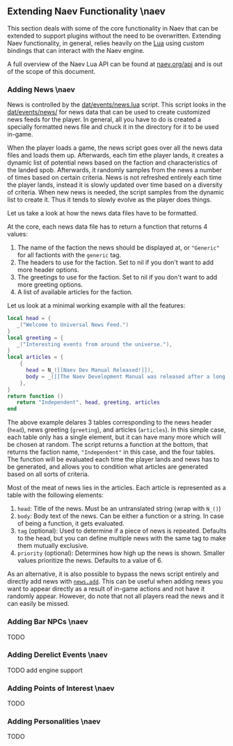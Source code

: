 ## Extending Naev Functionality \naev

This section deals with some of the core functionality in Naev that can be extended to support plugins without the need to be overwritten. Extending Naev functionality, in general, relies heavily on the [Lua](https://www.lua.org/) using custom bindings that can interact with the Naev engine.

A full overview of the Naev Lua API can be found at [naev.org/api](https://naev.org/api) and is out of the scope of this document.

### Adding News \naev

News is controlled by the [dat/events/news.lua](https://github.com/naev/naev/blob/main/dat/events/news.lua) script. This script looks in the [dat/events/news/](https://github.com/naev/naev/tree/main/dat/events/news) for news data that can be used to create customized news feeds for the player. In general, all you have to do is created a specially formatted news file and chuck it in the directory for it to be used in-game.

When the player loads a game, the news script goes over all the news data files and loads them up. Afterwards, each tim ethe player lands, it creates a dynamic list of potential news based on the faction and characteristics of the landed spob. Afterwards, it randomly samples from the news a number of times based on certain criteria. News is not refreshed entirely each time the player lands, instead it is slowly updated over time based on a diversity of criteria. When new news is needed, the script samples from the dynamic list to create it. Thus it tends to slowly evolve as the player does things.

Let us take a look at how the news data files have to be formatted.

At the core, each news data file has to return a function that returns 4 values:

1. The name of the faction the news should be displayed at, or `"Generic"` for all factionts with the `generic` tag.
2. The headers to use for the faction. Set to nil if you don't want to add more header options.
3. The greetings to use for the faction. Set to nil if you don't want to add more greeting options.
4. A list of available articles for the faction.

Let us look at a minimal working example with all the features:

```lua
local head = {
   _("Welcome to Universal News Feed.")
}
local greeting = {
   _("Interesting events from around the universe."),
}
local articles = {
    {
      head = N_([[Naev Dev Manual Released!]]),
      body = _([[The Naev Development Manual was released after a long time in development. "About time" said an impatient user.]]),
    },
}
return function ()
   return "Independent", head, greeting, articles
end
```

The above example delares 3 tables corresponding to the news header (`head`), news greeting (`greeting`), and articles (`articles`). In this simple case, each table only has a single element, but it can have many more which will be chosen at random. The script returns a function at the bottom, that returns the faction name, `"Independent"` in this case, and the four tables. The function will be evaluated each time the player lands and news has to be generated, and allows you to condition what articles are generated based on all sorts of criteria.

Most of the meat of news lies in the articles. Each article is represented as a table with the following elements:

1. `head`: Title of the news. Must be an untranslated string (wrap with `N_()`)
2. `body`: Body text of the news. Can be either a function or a string. In case of being a function, it gets evaluated.
3. `tag` (optional): Used to determine if a piece of news is repeated. Defaults to the head, but you can define multiple news with the same tag to make them mutually exclusive.
4. `priority` (optional): Determines how high up the news is shown. Smaller values prioritize the news. Defaults to a value of 6.

As an alternative, it is also possible to bypass the news script entirely and directly add news with [`news.add`](https://naev.org/api/modules/news.html#add). This can be useful when adding news you want to appear directly as a result of in-game actions and not have it randomly appear. However, do note that not all players read the news and it can easily be missed.

### Adding Bar NPCs \naev

TODO

### Adding Derelict Events \naev

TODO add engine support

### Adding Points of Interest \naev

TODO

### Adding Personalities \naev

TODO

